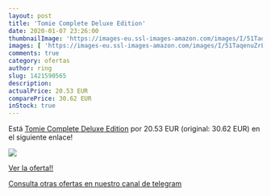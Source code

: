 ```yaml
---
layout: post
title: 'Tomie Complete Deluxe Edition'
date: 2020-01-07 23:26:00
thumbnailImage: 'https://images-eu.ssl-images-amazon.com/images/I/51TaqenuZrL._SL200_.jpg'
images: [ 'https://images-eu.ssl-images-amazon.com/images/I/51TaqenuZrL._SL200_.jpg' ]
comments: true
category: ofertas
author: ring
slug: 1421590565
description:
actualPrice: 20.53 EUR
comparePrice: 30.62 EUR
inStock: true
---
```


Está [Tomie Complete Deluxe Edition](https://www.amazon.com/dp/1421590565/?tag=redken08-20) por 20.53 EUR (original: 30.62 EUR) en el siguiente enlace!

[![](https://images-eu.ssl-images-amazon.com/images/I/51TaqenuZrL._SL200_.jpg)](https://www.amazon.com/dp/1421590565/?tag=redken08-20)

[Ver la oferta!!](https://www.amazon.com/dp/1421590565/?tag=redken08-20)

[Consulta otras ofertas en nuestro canal de telegram](https://t.me/s/ofertas25)
